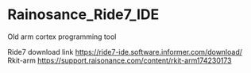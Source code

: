 # Rainosance_Ride7_IDE
Old arm cortex programming tool

Ride7 download link
https://ride7-ide.software.informer.com/download/
Rkit-arm
https://support.raisonance.com/content/rkit-arm174230173
